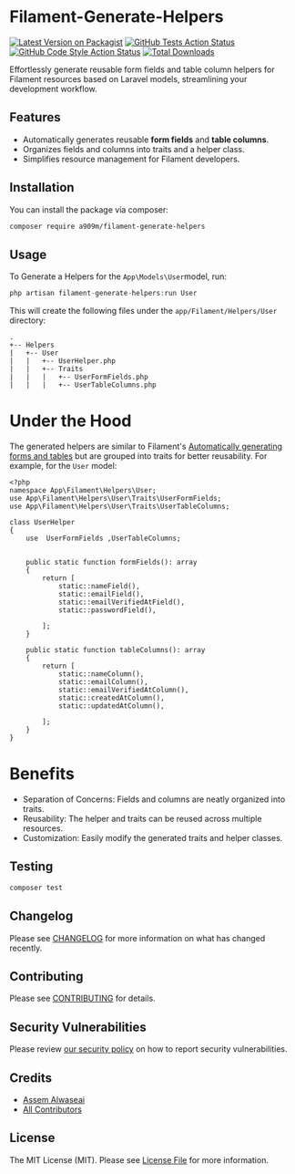 # Filament-Generate-Helpers
[![Latest Version on Packagist](https://img.shields.io/packagist/v/a909m/filament-generate-helpers.svg?style=flat-square)](https://packagist.org/packages/a909m/filament-generate-helpers)
[![GitHub Tests Action Status](https://img.shields.io/github/actions/workflow/status/a909m/filament-generate-helpers/run-tests.yml?branch=main&label=tests&style=flat-square)](https://github.com/a909m/filament-generate-helpers/actions?query=workflow%3Arun-tests+branch%3Amain)
[![GitHub Code Style Action Status](https://img.shields.io/github/actions/workflow/status/a909m/filament-generate-helpers/fix-php-code-style-issues.yml?branch=main&label=code%20style&style=flat-square)](https://github.com/a909m/filament-generate-helpers/actions?query=workflow%3A"Fix+PHP+code+style+issues"+branch%3Amain)
[![Total Downloads](https://img.shields.io/packagist/dt/a909m/filament-generate-helpers.svg?style=flat-square)](https://packagist.org/packages/a909m/filament-generate-helpers)

Effortlessly generate reusable form fields and table column helpers for Filament resources based on Laravel models, streamlining your development workflow.


## Features

- Automatically generates reusable **form fields** and **table columns**.
- Organizes fields and columns into traits and a helper class.
- Simplifies resource management for Filament developers.


## Installation

You can install the package via composer:

```bash
composer require a909m/filament-generate-helpers
```


## Usage

To Generate a Helpers for the `App\Models\User`model, run:
```php
php artisan filament-generate-helpers:run User
```
This will create the following files under the `app/Filament/Helpers/User` directory:

```
.
+-- Helpers
|   +-- User
|   |   +-- UserHelper.php
|   |   +-- Traits
|   |   |   +-- UserFormFields.php
|   |   |   +-- UserTableColumns.php
```
# Under the Hood 
The generated helpers are similar to Filament's [Automatically generating forms and tables](https://filamentphp.com/docs/3.x/panels/resources/getting-started#automatically-generating-forms-and-tables) 
 but are grouped into traits for better reusability. For example, for the `User` model:

```
<?php
namespace App\Filament\Helpers\User;
use App\Filament\Helpers\User\Traits\UserFormFields;
use App\Filament\Helpers\User\Traits\UserTableColumns;

class UserHelper
{
    use  UserFormFields ,UserTableColumns;


    public static function formFields(): array
    {
        return [
            static::nameField(),
            static::emailField(),
            static::emailVerifiedAtField(),
            static::passwordField(),

        ];
    }

    public static function tableColumns(): array
    {
        return [
            static::nameColumn(),
            static::emailColumn(),
            static::emailVerifiedAtColumn(),
            static::createdAtColumn(),
            static::updatedAtColumn(),

        ];
    }
}
```
# Benefits
- Separation of Concerns: Fields and columns are neatly organized into traits.
- Reusability: The helper and traits can be reused across multiple resources.
- Customization: Easily modify the generated traits and helper classes.
## Testing

```bash
composer test
```

## Changelog

Please see [CHANGELOG](CHANGELOG.md) for more information on what has changed recently.

## Contributing

Please see [CONTRIBUTING](CONTRIBUTING.md) for details.

## Security Vulnerabilities

Please review [our security policy](../../security/policy) on how to report security vulnerabilities.

## Credits

- [Assem Alwaseai](https://github.com/A909M)
- [All Contributors](../../contributors)

## License

The MIT License (MIT). Please see [License File](LICENSE.md) for more information.
